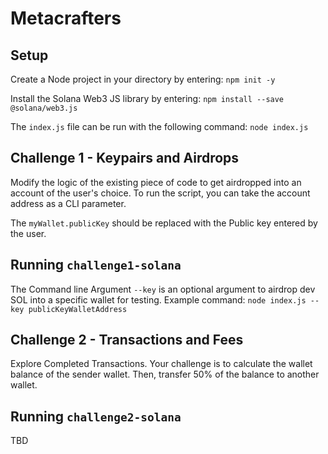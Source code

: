 # Metacrafters

## Setup
Create a Node project in your directory by entering:
`npm init -y`

Install the Solana Web3 JS library by entering:
`npm install --save @solana/web3.js`

The `index.js` file can be run with the following command:
`node index.js`

## Challenge 1 - Keypairs and Airdrops 
Modify the logic of the existing piece of code to get airdropped into an account of the user's choice. To run the script, you can take the account address as a CLI parameter.

The `myWallet.publicKey` should be replaced with the Public key entered by the user.

## Running `challenge1-solana`
The Command line Argument `--key` is an optional argument to airdrop dev SOL into a specific wallet for testing. Example command:
`node index.js --key publicKeyWalletAddress`

##  Challenge 2 - Transactions and Fees
Explore Completed Transactions. Your challenge is to calculate the wallet balance of the sender wallet. Then, transfer 50% of the balance to another wallet.

## Running `challenge2-solana`
TBD